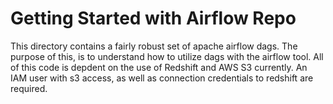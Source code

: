 # Getting Started with Airflow Repo

This directory contains a fairly robust set of apache airflow dags.  The purpose of this, is to understand how to utilize dags with the airflow tool.  All of this code is depdent on the use of Redshift and AWS S3 currently.  An IAM user with s3 access, as well as connection credentials to redshift are required.